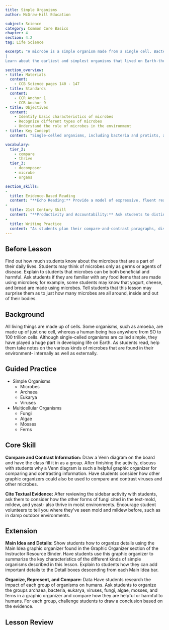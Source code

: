 ```yaml
---
title: Simple Organisms
author: McGraw-Hill Education

subject: Science
category: Common Core Basics
chapter: 4
section: 4.2
tag: Life Science

excerpt: "A microbe is a simple organism made from a single cell. Bacteria are microbes. Some scientists say that the majority of cells in the human body are bacterial cells, most of which live in the digestive system.
|
Learn about the earliest and simplest organisms that lived on Earth-the prokaryotes. Then read about eukaryotes and more complex microbes and multicellular organisms, such as mold, mushrooms, and ferns."

section_overview:
- title: Materials
  content:
    - CCB Science pages 140 - 147
- title: Standards
  content:
    - CCR Anchor 1
    - CCR Anchor 9
- title: Objectives
  content:
    - Identify basic characteristics of microbes
    - Recognize different types of microbes
    - Understand the role of microbes in the environment
- title: Key Concept
  content: "Single-celled organisms, including bacteria and protists, are the simplest of all organisms. Along with viruses, they are both helpful and harmful to other living things."

vocabulary:
  tier_2:
    - compare
    - thrive
  tier_3:
    - decomposer
    - microbe
    - organs

section_skills:
-
  title: Evidence-Based Reading
  content: "**Echo Reading:** Provide a model of expressive, fluent reading by conducting an echo read of the text on this page. Begin by reading the heading and first sentence aloud, and then ask the class to repeat after you. Take care to pronounce unfamiliar words clearly and repeat sentences as needed. Gradually increase your reading speed to encourage students to identify words more quickly."
-
  title: 21st Century Skill
  content: "**Productivity and Accountability:** Ask students to distinguish between productivity and accountability. Point out that accountability means that a person is publicly responsible for something they have done. Ask students to describe the connection between accountability and personal reputation."
-
  title: Writing Practice
  content: "As students plan their compare-and-contrast paragraphs, discuss alternate organizational structures for their writing. They could list all the relevant characteristics of the first item and then write about how the characteristics of the other item are the same or different, or they could compare and contrast each aspect of the items, one after the other."
---
```

## Before Lesson

Find out how much students know about the microbes that are a part of their daily lives. Students may think of microbes only as germs or agents of disease. Explain to students that microbes can be both beneficial and harmful. Ask students if they are familiar with any food items that are made using microbes; for example, some students may know that yogurt, cheese, and bread are made using microbes. Tell students that this lesson may surprise them as to just how many microbes are all around, inside and out of their bodies.

## Background

All living things are made up of cells. Some organisms, such as amoeba, are made up of just one cell, whereas a human being has anywhere from SO to 100 trillion cells. Although single-celled organisms are called simple, they have played a huge part in developing life on Earth. As students read, help them take notes on the various kinds of microbes that are found in their environment- internally as well as externally.

## Guided Practice

- Simple Organisms
  - Microbes
  - Archaea
  - Eukarya
  - Viruses
- Multicellular Organisms
  - Fungi
  - Algae
  - Mosses
  - Ferns

## Core Skill

**Compare and Contrast Information:** Draw a Venn diagram on the board and have the class fill it in as a group. After finishing the activity, discuss with students why a Venn diagram is such a helpful graphic organizer for comparing and contrasting information. Have students consider how other graphic organizers could also be used to compare and contrast viruses and other microbes.

**Cite Textual Evidence:** After reviewing the sidebar activity with students, ask them to consider how the other forms of fungi cited in the text-mold, mildew, and yeast- also thrive in moist environments. Encourage student volunteers to tell you where they've seen mold and mildew before, such as in damp outdoor environments.

## Extension

**Main Idea and Details:** Show students how to organize details using the Main Idea graphic organizer found in the Graphic Organizer section of the Instructor Resource Binder. Have students use this graphic organizer to summarize the key characteristics of the different kinds of simple organisms described in this lesson. Explain to students how they can add important details to the Detail boxes descending from each Main Idea bar.

**Organize, Represent, and Compare:** Data Have students research the impact of each group of organisms on humans. Ask students to organize the groups archaea, bacteria, eukarya, viruses, fungi, algae, mosses, and ferns in a graphic organizer and compare how they are helpful or harmful to humans. For each group, challenge students to draw a conclusion based on the evidence.

## Lesson Review
